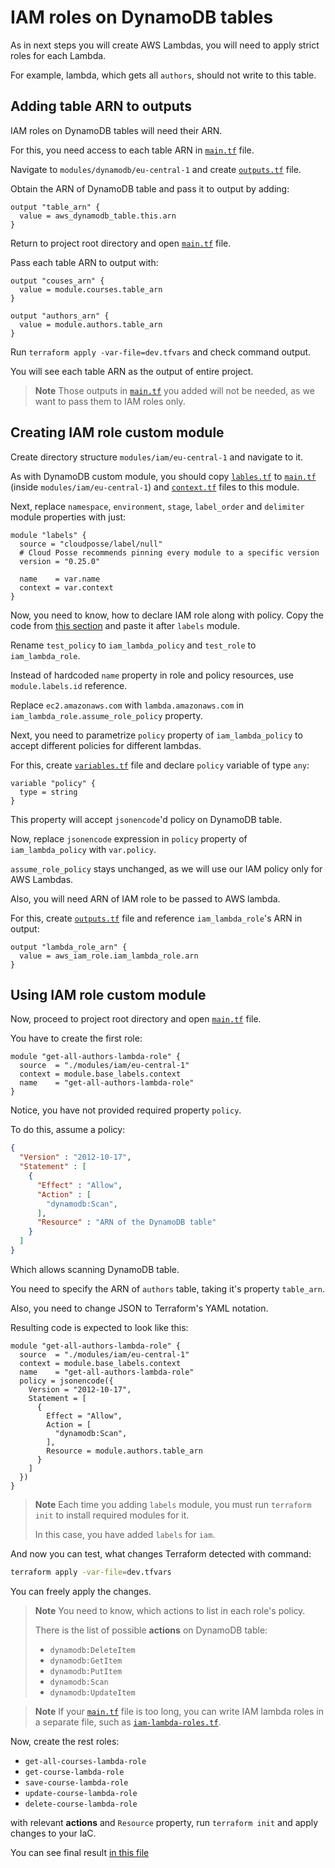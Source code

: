 # IAM roles on DynamoDB tables

As in next steps you will create AWS Lambdas, you will need to apply
strict roles for each Lambda.

For example, lambda, which gets all `authors`, should not write to this table.

## Adding table ARN to outputs

IAM roles on DynamoDB tables will need their ARN.

For this, you need access to each table ARN in [`main.tf`](../main.tf) file.

Navigate to `modules/dynamodb/eu-central-1` and create [`outputs.tf`](../modules/dynamodb/outputs.tf) file.

Obtain the ARN of DynamoDB table and pass it to output by adding:

```hcl
output "table_arn" {
  value = aws_dynamodb_table.this.arn
}
```

Return to project root directory and open [`main.tf`](../main.tf) file.

Pass each table ARN to output with:

```hcl
output "couses_arn" {
  value = module.courses.table_arn
}

output "authors_arn" {
  value = module.authors.table_arn
}
```

Run `terraform apply -var-file=dev.tfvars` and check command output.

You will see each table ARN as the output of entire project.

> **Note**
> Those outputs in [`main.tf`](../main.tf) you added will not be needed, as we want to pass them to IAM roles only.

## Creating IAM role custom module

Create directory structure `modules/iam/eu-central-1` and navigate to it.

As with DynamoDB custom module, you should copy [`lables.tf`](../labels.tf) to [`main.tf`](../modules/iam/eu-central-1/main.tf) (inside `modules/iam/eu-central-1`) and
[`context.tf`](../context.tf) files to this module.

Next, replace `namespace`, `environment`, `stage`, `label_order` and `delimiter`
module properties with just:

```hcl
module "labels" {
  source = "cloudposse/label/null"
  # Cloud Posse recommends pinning every module to a specific version
  version = "0.25.0"

  name    = var.name
  context = var.context
}
```

Now, you need to know, how to declare IAM role along with policy.
Copy the code from [this section](https://registry.terraform.io/providers/hashicorp/aws/latest/docs/resources/iam_role_policy#example-usage)
and paste it after `labels` module.

Rename `test_policy` to `iam_lambda_policy` and `test_role` to `iam_lambda_role`.

Instead of hardcoded `name` property in role and policy resources, use
`module.labels.id` reference.

Replace `ec2.amazonaws.com` with `lambda.amazonaws.com` in `iam_lambda_role.assume_role_policy`
property.

Next, you need to parametrize `policy` property of `iam_lambda_policy` to
accept different policies for different lambdas.

For this, create [`variables.tf`](../modules/iam/eu-central-1/variables.tf) file and declare `policy` variable of type `any`:

```hcl
variable "policy" {
  type = string
}
```

This property will accept `jsonencode`'d policy on DynamoDB table.

Now, replace `jsonencode` expression in `policy` property of `iam_lambda_policy` with `var.policy`.

`assume_role_policy` stays unchanged, as we will use our IAM policy only for AWS Lambdas.

Also, you will need ARN of IAM role to be passed to AWS lambda.

For this, create [`outputs.tf`](../modules/iam/eu-central-1/outputs.tf) file
and reference `iam_lambda_role`'s ARN in output:

```hcl
output "lambda_role_arn" {
  value = aws_iam_role.iam_lambda_role.arn
}
```

## Using IAM role custom module

Now, proceed to project root directory and open [`main.tf`](../main.tf) file.

You have to create the first role:

```hcl
module "get-all-authors-lambda-role" {
  source  = "./modules/iam/eu-central-1"
  context = module.base_labels.context
  name    = "get-all-authors-lambda-role"
}
```

Notice, you have not provided required property `policy`.

To do this, assume a policy:

```JSON
{
  "Version" : "2012-10-17",
  "Statement" : [
    {
      "Effect" : "Allow",
      "Action" : [
        "dynamodb:Scan",
      ],
      "Resource" : "ARN of the DynamoDB table"
    }
  ]
}
```

Which allows scanning DynamoDB table.

You need to specify the ARN of `authors` table, taking it's property `table_arn`.

Also, you need to change JSON to Terraform's YAML notation.

Resulting code is expected to look like this:

```hcl
module "get-all-authors-lambda-role" {
  source  = "./modules/iam/eu-central-1"
  context = module.base_labels.context
  name    = "get-all-authors-lambda-role"
  policy = jsonencode({
    Version = "2012-10-17",
    Statement = [
      {
        Effect = "Allow",
        Action = [
          "dynamodb:Scan",
        ],
        Resource = module.authors.table_arn
      }
    ]
  })
}
```

> **Note**
> Each time you adding `labels` module, you must run `terraform init`
> to install required modules for it.
>
> In this case, you have added `labels` for `iam`.

And now you can test, what changes Terraform detected with command:

```bash
terraform apply -var-file=dev.tfvars
```

You can freely apply the changes.

> **Note**
> You need to know, which actions to list in each role's policy.
>
> There is the list of possible **actions** on DynamoDB table:
>
> - `dynamodb:DeleteItem`
> - `dynamodb:GetItem`
> - `dynamodb:PutItem`
> - `dynamodb:Scan`
> - `dynamodb:UpdateItem`

> **Note**
> If your [`main.tf`](../main.tf) file is too long, you can write
> IAM lambda roles in a separate file, such as [`iam-lambda-roles.tf`](../iam-lambda-roles.tf).

Now, create the rest roles:

- `get-all-courses-lambda-role`
- `get-course-lambda-role`
- `save-course-lambda-role`
- `update-course-lambda-role`
- `delete-course-lambda-role`

with relevant **actions** and `Resource` property, run `terraform init`
and apply changes to your IaC.

You can see final result [in this file](../iam-lambda-roles.tf)


